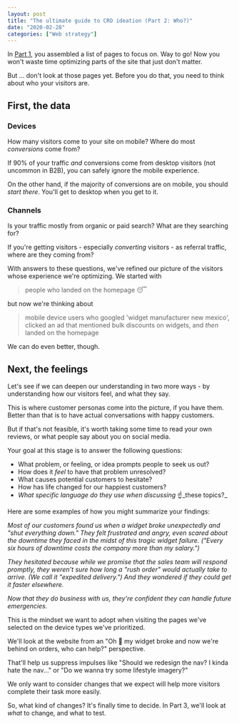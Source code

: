 ```yaml
---
layout: post
title: "The ultimate guide to CRO ideation (Part 2: Who?)"
date: "2020-02-28"
categories: ["Web strategy"]
---
```


In [Part 1](https://briandavidhall.com/the-ultimate-guide-to-cro-ideation-part-1-where/), you assembled a list of pages to focus on. Way to go! Now you won't waste time optimizing parts of the site that just don't matter.

But ... don't look at those pages yet. Before you do that, you need to think about who your visitors are.

## First, the data

### Devices

How many visitors come to your site on mobile? Where do most _conversions_ come from?

If 90% of your traffic _and_ conversions come from desktop visitors (not uncommon in B2B), you can safely ignore the mobile experience.

On the other hand, if the majority of conversions are on mobile, you should _start there_. You'll get to desktop when you get to it.

### Channels

Is your traffic mostly from organic or paid search? What are they searching for?

If you're getting visitors - especially _converting_ visitors - as referral traffic, where are they coming from?

With answers to these questions, we've refined our picture of the visitors whose experience we're optimizing. We started with

> people who landed on the homepage 😴

but now we're thinking about

> mobile device users who googled 'widget manufacturer new mexico', clicked an ad that mentioned bulk discounts on widgets, and _then_ landed on the homepage

We can do even better, though.

## Next, the feelings

Let's see if we can deepen our understanding in two more ways - by understanding how our visitors feel, and what they say.

This is where customer personas come into the picture, if you have them. Better than that is to have actual conversations with happy customers.

But if that's not feasible, it's worth taking some time to read your own reviews, or what people say about you on social media.

Your goal at this stage is to answer the following questions:

- What problem, or feeling, or idea prompts people to seek us out?
- How does it _feel_ to have that problem unresolved?
- What causes potential customers to hesitate?
- How has life changed for our happiest customers?
- _What specific language do they use when discussing_ ☝️_these topics?_

Here are some examples of how you might summarize your findings:

_Most of our customers found us when a widget broke unexpectedly and "shut everything down." They felt frustrated and angry, even scared about the downtime they faced in the midst of this tragic widget failure. ("Every six hours of downtime costs the company more than my salary.")_

_They hesitated because while we promise that the sales team will respond promptly, they weren't sure how long a "rush order" would actually take to arrive. (We call it "expedited delivery.") And they wondered if they could get it faster elsewhere._

_Now that they do business with us, they're confident they can handle future emergencies._

This is the mindset we want to adopt when visiting the pages we've selected on the device types we've prioritized.

We'll look at the website from an "Oh 💩 my widget broke and now we're behind on orders, who can help?" perspective.

That'll help us suppress impulses like "Should we redesign the nav? I kinda hate the nav..." or "Do we wanna try some lifestyle imagery?"

We only want to consider changes that we expect will help more visitors complete their task more easily.

So, what kind of changes? It's finally time to decide. In Part 3, we'll look at _what_ to change, and what to test.
